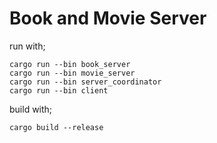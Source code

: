 # Book and Movie Server

run with;

    cargo run --bin book_server
    cargo run --bin movie_server
    cargo run --bin server_coordinator
    cargo run --bin client

build with;

    cargo build --release
